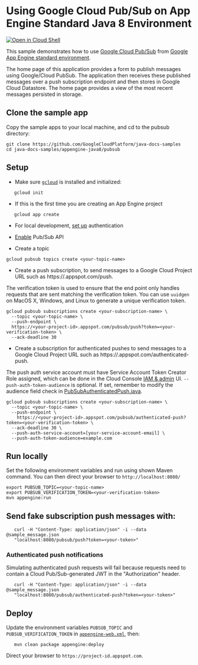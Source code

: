 # Using Google Cloud Pub/Sub on App Engine Standard Java 8 Environment

<a href="https://console.cloud.google.com/cloudshell/open?git_repo=https://github.com/GoogleCloudPlatform/java-docs-samples&page=editor&open_in_editor=appengine-java8/pubsub/README.md">
<img alt="Open in Cloud Shell" src ="http://gstatic.com/cloudssh/images/open-btn.png"></a>

This sample demonstrates how to use [Google Cloud Pub/Sub][pubsub]
from [Google App Engine standard environment][ae-docs].

[pubsub]: https://cloud.google.com/pubsub/docs/
[ae-docs]: https://cloud.google.com/appengine/docs/java/

The home page of this application provides a form to publish messages using Google/Cloud PubSub. The application
then receives these published messages over a push subscription endpoint and then stores in Google Cloud Datastore.
The home page provides a view of the most recent messages persisted in storage.

## Clone the sample app

Copy the sample apps to your local machine, and cd to the pubsub directory:

```
git clone https://github.com/GoogleCloudPlatform/java-docs-samples
cd java-docs-samples/appengine-java8/pubsub
```

## Setup

- Make sure [`gcloud`](https://cloud.google.com/sdk/docs/) is installed and initialized:
```
   gcloud init
```
- If this is the first time you are creating an App Engine project
```
   gcloud app create
```
- For local development, [set up](https://cloud.google.com/docs/authentication/getting-started) authentication
- [Enable](https://console.cloud.google.com/launcher/details/google/pubsub.googleapis.com) Pub/Sub API

- Create a topic
```
gcloud pubsub topics create <your-topic-name>
```

- Create a push subscription, to send messages to a Google Cloud Project URL such as https://<your-project-id>.appspot.com/push.

The verification token is used to ensure that the end point only handles requests that are sent matching the verification token.
You can use `uuidgen` on MacOS X, Windows, and Linux to generate a unique verification token.

```
gcloud pubsub subscriptions create <your-subscription-name> \
  --topic <your-topic-name> \
  --push-endpoint \
  https://<your-project-id>.appspot.com/pubsub/push?token=<your-verification-token> \
  --ack-deadline 30
```

- Create a subscription for authenticated pushes to send messages to a Google Cloud Project URL such as https://<your-project-id>.appspot.com/authenticated-push.

The push auth service account must have Service Account Token Creator Role assigned, which can be done in the Cloud Console [IAM & admin](https://console.cloud.google.com/iam-admin/iam) UI.
`--push-auth-token-audience` is optional. If set, remember to modify the audience field check in [PubSubAuthenticatedPush.java](src/main/java/com/example/appengine/pubsub/PubSubAuthenticatedPush.java#L48).

```
gcloud pubsub subscriptions create <your-subscription-name> \
  --topic <your-topic-name> \
  --push-endpoint \
    https://<your-project-id>.appspot.com/pubsub/authenticated-push?token=<your-verification-token> \
  --ack-deadline 30 \
  --push-auth-service-account=[your-service-account-email] \
  --push-auth-token-audience=example.com
```

## Run locally
Set the following environment variables and run using shown Maven command. You can then
direct your browser to `http://localhost:8080/`

```
export PUBSUB_TOPIC=<your-topic-name>
export PUBSUB_VERIFICATION_TOKEN=<your-verification-token>
mvn appengine:run
```

## Send fake subscription push messages with:

```
   curl -H "Content-Type: application/json" -i --data @sample_message.json
   "localhost:8080/pubsub/push?token=<your-token>"
```

### Authenticated push notifications

Simulating authenticated push requests will fail because requests need to contain a Cloud Pub/Sub-generated JWT in the "Authorization" header.

```
   curl -H "Content-Type: application/json" -i --data @sample_message.json
   "localhost:8080/pubsub/authenticated-push?token=<your-token>"
```

## Deploy

Update the environment variables `PUBSUB_TOPIC` and `PUBSUB_VERIFICATION_TOKEN` in
[`appengine-web.xml`](src/main/webapp/WEB-INF/appengine-web.xml),
then:

```
   mvn clean package appengine:deploy
```

Direct your browser to `https://project-id.appspot.com`.
